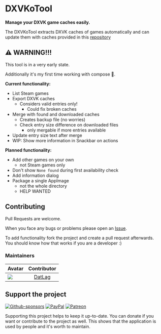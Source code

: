 # DXVKoTool

**Manage your DXVK game caches easily.**

The DXVKoTool extracts DXVK caches of games automatically and can update them with caches provided in this [repository](https://github.com/begin-theadventure/dxvk-caches/tree/main/dxvk-caches)

## ⚠ WARNING!!!

This tool is in a very early state.

Additionally it's my first time working with compose 😬.

**Current functionality:**

- List Steam games
- Export DXVK caches
  - Considers valid entries only!
    - Could fix broken caches
- Merge with found and downloaded caches
  - Creates backup file (no worries)
  - Check entry size difference on downloaded files
    - only mergable if more entries available
- Update entry size text after merge
- WIP: Show more information in Snackbar on actions
  
**Planned functionality:**

- Add other games on your own
  - not Steam games only
- Don't show ```None found``` during first availability check
- Add information dialog
- Package a single AppImage
  - not the whole directory
  - HELP WANTED

## Contributing

Pull Requests are welcome.

When you face any bugs or problems please open an [Issue](https://github.com/DATL4G/DXVKoTool/issues/new/choose).

To add functionality fork the project and create a pull request afterwards. You should know how that works if you are a developer :)

### Maintainers

| Avatar | Contributor |
|---|:---:|
| [![](https://avatars3.githubusercontent.com/u/46448715?s=50&v=4)](http://github.com/DatL4g) | [DatLag](http://github.com/DatL4g) |

## Support the project

[![Github-sponsors](https://img.shields.io/badge/sponsor-30363D?style=for-the-badge&logo=GitHub-Sponsors&logoColor=#EA4AAA)](https://github.com/sponsors/DATL4G)
[![PayPal](https://img.shields.io/badge/PayPal-00457C?style=for-the-badge&logo=paypal&logoColor=white)](https://paypal.me/datlag)
[![Patreon](https://img.shields.io/badge/Patreon-F96854?style=for-the-badge&logo=patreon&logoColor=white)](https://www.patreon.com/datlag)

Supporting this project helps to keep it up-to-date. You can donate if you want or contribute to the project as well.
This shows that the application is used by people and it's worth to maintain.
